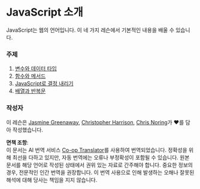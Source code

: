 <!--
CO_OP_TRANSLATOR_METADATA:
{
  "original_hash": "cc9e70a2f096c67389c8acff1521fc27",
  "translation_date": "2025-08-23T22:37:10+00:00",
  "source_file": "2-js-basics/README.md",
  "language_code": "ko"
}
-->
# JavaScript 소개

JavaScript는 웹의 언어입니다. 이 네 가지 레슨에서 기본적인 내용을 배울 수 있습니다.

### 주제

1. [변수와 데이터 타입](1-data-types/README.md)
2. [함수와 메서드](2-functions-methods/README.md)
3. [JavaScript로 결정 내리기](3-making-decisions/README.md)
4. [배열과 반복문](4-arrays-loops/README.md)

### 작성자

이 레슨은 [Jasmine Greenaway](https://twitter.com/paladique), [Christopher Harrison](https://twitter.com/geektrainer), [Chris Noring](https://twitter.com/chris_noring)가 ♥️를 담아 작성했습니다.

**면책 조항**:  
이 문서는 AI 번역 서비스 [Co-op Translator](https://github.com/Azure/co-op-translator)를 사용하여 번역되었습니다. 정확성을 위해 최선을 다하고 있지만, 자동 번역에는 오류나 부정확성이 포함될 수 있습니다. 원본 문서를 해당 언어로 작성된 상태에서 권위 있는 자료로 간주해야 합니다. 중요한 정보의 경우, 전문적인 인간 번역을 권장합니다. 이 번역 사용으로 인해 발생하는 오해나 잘못된 해석에 대해 당사는 책임을 지지 않습니다.